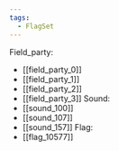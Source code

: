 ```yaml
---
tags:
  - FlagSet
---
```

Field_party:
- [[field_party_0]]
- [[field_party_1]]
- [[field_party_2]]
- [[field_party_3]]
Sound:
- [[sound_100]]
- [[sound_107]]
- [[sound_157]]
Flag:
- [[flag_10577]]

